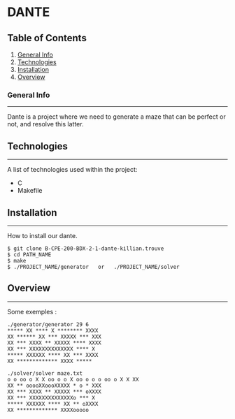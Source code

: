 # DANTE
## Table of Contents
1. [General Info](#general-info)
2. [Technologies](#technologies)
3. [Installation](#installation)
4. [Overview](#Overview)
### General Info
***
Dante is a project where we need to generate a maze that can be perfect or not, and resolve this latter.
## Technologies
***
A list of technologies used within the project:
* C
* Makefile
## Installation
***
How to install our dante. 
```
$ git clone B-CPE-200-BDX-2-1-dante-killian.trouve
$ cd PATH_NAME
$ make
$ ./PROJECT_NAME/generator   or   ./PROJECT_NAME/solver
```
## Overview
***
Some exemples :
```
./generator/generator 29 6
***** XX **** X ******** XXXX
XX ****** XX *** XXXXX *** XXX
XX *** XXXX ** XXXXX **** XXXX
XX *** XXXXXXXXXXXXXX **** X
***** XXXXXX **** XX *** XXXX
XX ************* XXXX *****
```

```
./solver/solver maze.txt
o o oo o X X oo o o X oo o o o oo o X X XX
XX ** ooooXXoooXXXXX * o * XXX
XX *** XXXX ** XXXXX *** oXXXX
XX *** XXXXXXXXXXXXXXo *** X
***** XXXXXX **** XX ** oXXXX
XX ************* XXXXooooo
```